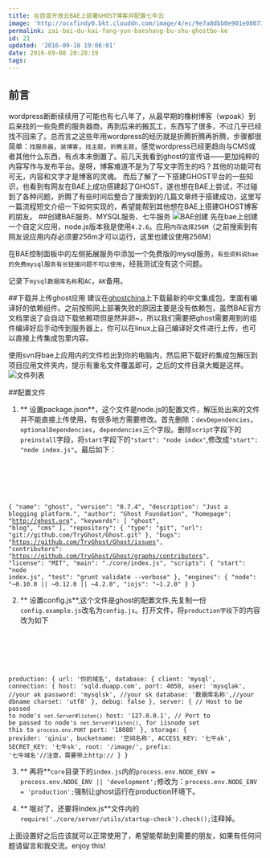 ```yaml
---
title: 在百度开放云BAE上部署GHOST博客并配置七牛云
image: 'http://ocxfindy0.bkt.clouddn.com/image/4/ec/9e7a8dbb0e901e080731392aa3fa0.jpg'
permalink: zai-bai-du-kai-fang-yun-baeshang-bu-shu-ghostbo-ke
id: 21
updated: '2016-09-18 19:06:01'
date: 2016-09-08 20:28:19
tags:
---
```


## 前言
wordpress断断续续用了可能也有七八年了，从最早期的橡树博客（wpoak）到后来找的一些免费的服务器商，再到后来的搬瓦工，东西写了很多，不过几乎已经找不回来了。总而言之这些年用wordpress的经历就是折腾折腾再折腾，步骤都很简单：`找服务器`，`装博客`，`找主题`，`折腾主题`，感觉wordpress已经更趋向与CMS或者其他什么东西，有点本末倒置了。前几天我看到ghost的宣传语——更加纯粹的内容写作与发布平台。是呀，博客难道不是为了写文字而生的吗？其他的功能可有可无，内容和文字才是博客的灵魂。
而后了解了一下搭建GHOST平台的一些知识，也看到有网友在BAE上成功搭建起了GHOST，遂也想在BAE上尝试，不过碰到了各种问题，折腾了有些时间后整合了搜索到的几篇文章终于搭建成功，这里写一篇流程短文介绍一下如何实现的，希望能帮到其他想在BAE上搭建GHOST博客的朋友。
##创建BAE服务、MYSQL服务、七牛服务
![BAE创建](http://ocxfindy0.bkt.clouddn.com/image/2/5f/7e1542cd65c47b98fab44d10f1b13.png)
先在bae上创建一个自定义应用，node.js版本我是使用`4.2.6`。应用`内存选择256M`（之前搜索到有网友说应用内存必须要256m才可以运行，这里也建议使用256M）

在BAE控制面板中的左侧拓展服务中添加一个免费版的mysql服务，`有些资料说bae的免费mysql服务有长链接问题不可以使用`，经我测试没有这个问题。

记录下`mysql数据库名称`和`AC`，`AK`备用。

##下载并上传ghost应用
建议在[ghostchina](http://www.ghostchina.com/download/)上下载最新的中文集成包，里面有编译好的依赖组件。之前按照网上部署失败的原因主要是没有依赖包，虽然BAE官方文档里说了会自动下载依赖项但是然并卵~，所以我们需要把ghost需要用到的组件编译好后手动传到服务器上，你可以在linux上自己编译好文件进行上传，也可以直接上传集成包里内容。

使用svn将bae上应用内的文件检出到你的电脑内，然后把下载好的集成包解压到项目应用文件夹内，提示有重名文件覆盖即可，之后的文件目录大概是这样。
![文件列表](http://ocxfindy0.bkt.clouddn.com/image/a/32/62766039542729e0d7b135588e04c.png)

##配置文件
1. ** 设置package.json**，这个文件是node.js的配置文件，解压处出来的文件并不能直接上传使用，有很多地方需要修改。首先删除：`devDependencies`，`optionalDependencies`，`dependencies`三个字段。删除`script`字段下的`preinstall`字段，将`start`字段下的`"start": "node index"`,修改成`"start": "node index.js"`。最后如下：
    <pre><code class="language-js">
{
  "name": "ghost",
  "version": "0.7.4",
  "description": "Just a blogging platform.",
  "author": "Ghost Foundation",
  "homepage": "http://ghost.org",
  "keywords": [
    "ghost",
    "blog",
    "cms"
  ],
  "repository": {
    "type": "git",
    "url": "git://github.com/TryGhost/Ghost.git"
  },
  "bugs": "https://github.com/TryGhost/Ghost/issues",
  "contributors": "https://github.com/TryGhost/Ghost/graphs/contributors",
  "license": "MIT",
  "main": "./core/index.js",
  "scripts": {
    "start": "node index.js",
    "test": "grunt validate --verbose"
  },
  "engines": {
    "node": "~0.10.0 || ~0.12.0 || ~4.2.0",
    "iojs": "~1.2.0"
  }
}
</code></pre>

2. ** 设置config.js**,这个文件是ghost的配置文件,先复制一份`config.example.js`改名为`config.js`。打开文件，将`production字段`下的内容改为如下
    <pre><code class="language-js">
production: {
        url: '你的域名',
        database: {
            client: 'mysql',
            connection: {
                host: 'sqld.duapp.com',
                port: 4050,
                user: 'mysqlak', //your ak
                password: 'mysqlsk', //your sk
                database: '数据库名称',//your dbname
                charset: 'utf8'
            },
            debug: false
        },
        server: {
            // Host to be passed to node's `net.Server#listen()`
            host: '127.0.0.1',
            // Port to be passed to node's `net.Server#listen()`, for iisnode set this to `process.env.PORT`
            port: '18080'
        },
        storage: {
            provider: 'qiniu',
            bucketname: '空间名称',
            ACCESS_KEY: '七牛ak',
            SECRET_KEY: '七牛sk',
            root: '/image/',
            prefix: '七牛域名'//注意，需要带上http://
        }
    }
</code></pre>

3. ** 再将**`core`目录下的`index.js`内的`process.env.NODE_ENV = process.env.NODE_ENV || 'development';`修改为：`process.env.NODE_ENV = 'production';`强制让ghost运行在production环境下。

4. ** 哦对了，还要将index.js**文件内的`require('./core/server/utils/startup-check').check();`注释掉。

上面设置好之后应该就可以正常使用了，希望能帮助到需要的朋友，如果有任何问题请留言和我交流。enjoy this!


